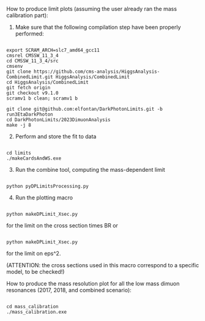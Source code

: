 How to produce limit plots (assuming the user already ran the mass calibration part):

1) Make sure that the following compilation step have been properly performed:
<pre><code>
export SCRAM_ARCH=slc7_amd64_gcc11
cmsrel CMSSW_11_3_4
cd CMSSW_11_3_4/src
cmsenv
git clone https://github.com/cms-analysis/HiggsAnalysis-CombinedLimit.git HiggsAnalysis/CombinedLimit
cd HiggsAnalysis/CombinedLimit
git fetch origin
git checkout v9.1.0
scramv1 b clean; scramv1 b

git clone git@github.com:elfontan/DarkPhotonLimits.git -b run3EtaDarkPhoton
cd DarkPhotonLimits/2023DimuonAnalysis
make -j 8
</code></pre> 

2) Perform and store the fit to data
<pre><code>
cd limits
./makeCardsAndWS.exe 
</code></pre>

3) Run the combine tool, computing the mass-dependent limit
<pre><code>
python pyDPLimitsProcessing.py <year>
</code></pre>

4) Run the plotting macro
<pre><code>
python makeDPLimit_Xsec.py <year>
</code></pre>
for the limit on the cross section times BR
or

<pre><code>
python makeDPLimit_Xsec.py <year>
</code></pre>
for the limit on eps^2. 

(ATTENTION: the cross sections used in this macro correspond to a specific model, to be checked!)


How to produce the mass resolution plot for all the low mass dimuon resonances (2017, 2018, and combined scenario):
<pre><code>
cd mass_calibration
./mass_calibration.exe
</code></pre>
